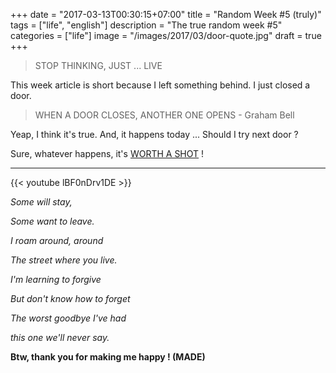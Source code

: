 +++
date = "2017-03-13T00:30:15+07:00"
title = "Random Week #5 (truly)"
tags = ["life", "english"]
description = "The true random week #5"
categories = ["life"]
image = "/images/2017/03/door-quote.jpg"
draft = true
+++

> STOP THINKING, JUST ... LIVE

This week article is short because I left something behind. I just closed a door.

> WHEN A DOOR CLOSES, ANOTHER ONE OPENS - Graham Bell

Yeap, I think it's true. And, it happens today ... Should I try next door ?

Sure, whatever happens, it's [WORTH A SHOT](https://www.youtube.com/watch?v=oQ6aHTngQEg) !

----------------------------------

{{< youtube lBF0nDrv1DE >}}

*Some will stay,*

*Some want to leave.*

*I roam around, around*

*The street where you live.*

*I'm learning to forgive*

*But don't know how to forget*

*The worst goodbye I've had*

*this one we'll never say.*

**Btw, thank you for making me happy ! (MADE)**
